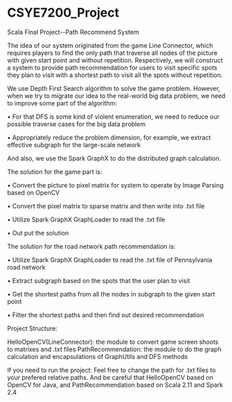 # CSYE7200_Project
Scala Final Project--Path Recommend System

The idea of our system originated from the game Line Connector, which requires players to find the only path that traverse all nodes of the picture with given start point and without repetition. Respectively, we will construct a system to provide path recommendation for users to visit specific spots they plan to visit with a shortest path to visit all the spots without repetition.

We use Depth First Search algorithm to solve the game problem. However, when we try to migrate our idea to the real-world big data problem, we need to improve some part of the algorithm:

  •	For that DFS is some kind of violent enumeration, we need to reduce our possible traverse cases for the big data problem
  
  •	Appropriately reduce the problem dimension, for example, we extract effective subgraph for the large-scale network

And also, we use the Spark GraphX to do the distributed graph calculation.


The solution for the game part is:

  •	Convert the picture to pixel matrix for system to operate by Image Parsing based on OpenCV
  
  •	Convert the pixel matrix to sparse matrix and then write into .txt file 

  •	Utilize Spark GraphX GraphLoader to read the .txt file
  
  •	Out put the solution

The solution for the road network path recommendation is:

  •	Utilize Spark GraphX GraphLoader to read the .txt file of Pennsylvania road network
  
  •	Extract subgraph based on the spots that the user plan to visit
  
  •	Get the shortest paths from all the nodes in subgraph to the given start point
  
  •	Filter the shortest paths and then find out desired recommendation



Project Structure:

HelloOpenCV(LineConnector): the module to convert game screen shoots to matrixes and .txt files
PathRecommendation: the module to do the graph calculation and encapsulations of GraphUtils and DFS methods

If you need to run the project:
Feel free to change the path for .txt files to your prefered relative paths. And be careful that HelloOpenCV based on OpenCV for Java, and PathRecommendation based on Scala 2.11 and Spark 2.4
